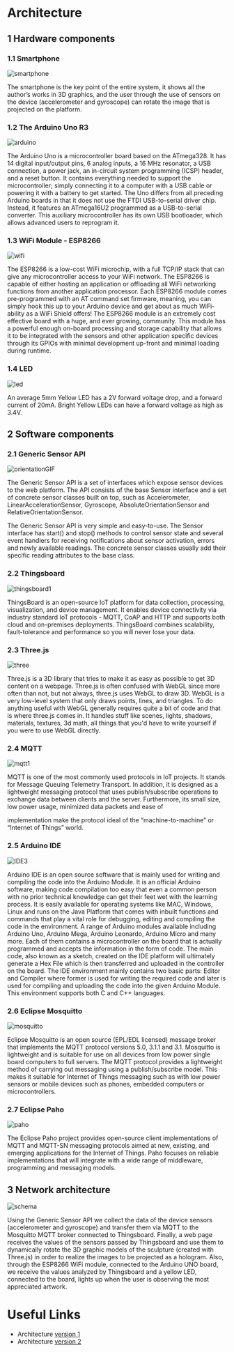 # Architecture

## 1 Hardware components

### 1.1 Smartphone

![smartphone](/images/smartphone.png)

The smartphone is the key point of the entire system, it shows all the author’s works in 3D graphics, and the user through the use of sensors on the device (accelerometer and gyroscope) can rotate the image that is projected on the platform.


### 1.2 The Arduino Uno R3

![arduino](/images/arduino.jpg)

The Arduino Uno is a microcontroller board based on the ATmega328. It has 14 digital input/output pins, 6 analog inputs, a 16 MHz resonator, a USB connection, a power jack, an in-circuit system programming (ICSP) header, and a reset button. It contains everything needed to support the microcontroller; simply connecting it to a computer with a USB cable or powering it with a battery to get started.
The Uno differs from all preceding Arduino boards in that it does not use the FTDI USB-to-serial driver chip. Instead, it features an ATmega16U2 programmed as a USB-to-serial converter. This auxiliary microcontroller has its own USB bootloader, which allows advanced users to reprogram it.


### 1.3 WiFi Module - ESP8266

![wifi](/images/wifi.jpg)

The ESP8266 is a low-cost WiFi microchip, with a full TCP/IP stack that can give any microcontroller access to your WiFi network. The ESP8266 is capable of either hosting an application or offloading all WiFi networking functions from another application processor. Each ESP8266 module comes pre-programmed with an AT command set firmware, meaning, you can simply hook this up to your Arduino device and get about as much WiFi-ability as a WiFi Shield offers! The ESP8266 module is an extremely cost effective board with a huge, and ever growing, community. This module has a powerful enough on-board processing and storage capability that allows it to be integrated with the sensors and other application specific devices through its GPIOs with minimal development up-front and minimal loading during runtime. 

### 1.4 LED

![led](/images/yellowLed.jpg)

An average 5mm Yellow LED has a 2V forward voltage drop, and a forward current of 20mA. Bright Yellow LEDs can have a forward voltage as high as 3.4V.


## 2 Software components

### 2.1 Generic Sensor API

![orientationGIF](/images/orientationGIF.gif)

The Generic Sensor API is a set of interfaces which expose sensor devices to the web platform. The API consists of the base Sensor interface and a set of concrete sensor classes built on top, such as Accelerometer, LinearAccelerationSensor, Gyroscope, AbsoluteOrientationSensor and RelativeOrientationSensor.

The Generic Sensor API is very simple and easy-to-use. The Sensor interface has start() and stop() methods to control sensor state and several event handlers for receiving notifications about sensor activation, errors and newly available readings. The concrete sensor classes usually add their specific reading attributes to the base class.


### 2.2 Thingsboard

![thingsboard1](/images/thingsboard.jpg)

ThingsBoard is an open-source IoT platform for
data collection, processing, visualization, and
device management.
It enables device connectivity via industry
standard IoT protocols - MQTT, CoAP and HTTP
and supports both cloud and on-premises
deployments. ThingsBoard combines scalability,
fault-tolerance and performance so you will never lose your data.

### 2.3 Three.js

![three](/images/three.png)

Three.js is a 3D library that tries to make it as easy as possible to get 3D content on a webpage.
Three.js is often confused with WebGL since more often than not, but not always, three.js uses WebGL to draw 3D. WebGL is a very low-level system that only draws points, lines, and triangles. To do anything useful with WebGL generally requires quite a bit of code and that is where three.js comes in. It handles stuff like scenes, lights, shadows, materials, textures, 3d math, all things that you'd have to write yourself if you were to use WebGL directly.


### 2.4 MQTT

![mqtt1](/images/mqtt.jpg)

MQTT is one of the most commonly used protocols
in IoT projects. It stands for Message Queuing
Telemetry Transport.
In addition, it is designed as a lightweight messaging
protocol that uses publish/subscribe operations to
exchange data between clients and the server.
Furthermore, its small size, low power usage, minimized data packets and ease of


implementation make the protocol ideal of the “machine-to-machine” or “Internet of
Things” world.

### 2.5 Arduino IDE

![IDE3](/images/IDE.jpg)

Arduino IDE is an open source software that is mainly used for writing and compiling the code into the Arduino Module. It is an official Arduino software, making code compilation too easy that even a common person with no prior technical knowledge can get their feet wet with the learning process. It is easily available for operating systems like MAC, Windows, Linux and runs on the Java Platform that comes with inbuilt functions and commands that play a vital role for debugging, editing and compiling the code in the environment. A range of Arduino modules available including Arduino Uno, Arduino Mega, Arduino Leonardo, Arduino Micro and many more. Each of them contains a microcontroller on the board that is actually programmed and accepts the information in the form of code. The main code, also known as a sketch, created on the IDE platform will ultimately generate a Hex File which is then transferred and uploaded in the controller on the board. The IDE environment mainly contains two basic parts: Editor and Compiler where former is used for writing the required code and later is used for compiling and uploading the code into the given Arduino Module. This environment supports both C and C++ languages.

### 2.6 Eclipse Mosquitto

![mosquitto](/images/Mosquitto.png)

Eclipse Mosquitto is an open source (EPL/EDL licensed) message broker that implements the MQTT protocol versions 5.0, 3.1.1 and 3.1. Mosquitto is lightweight and is suitable for use on all devices from low power single board computers to full servers.
The MQTT protocol provides a lightweight method of carrying out messaging using a publish/subscribe model. This makes it suitable for Internet of Things messaging such as with low power sensors or mobile devices such as phones, embedded computers or microcontrollers.

### 2.7 Eclipse Paho

![paho](/images/paho.png)

The Eclipse Paho project provides open-source client implementations of MQTT and MQTT-SN messaging protocols aimed at new, existing, and emerging applications for the Internet of Things.
Paho focuses on reliable implementations that will integrate with a wide range of middleware, programming and messaging models.


## 3 Network architecture

![schema](/images/architecture3.png)

Using the Generic Sensor API we collect the data of the device sensors (accelerometer and gyroscope) and transfer them via MQTT to the Mosquitto MQTT broker connected to Thingsboard. Finally, a web page receives the values of the sensors passed by Thingsboard and use them to dynamically rotate the 3D graphic models of the sculpture (created with Three.js) in order to realize the images to be projected as a hologram.
Also, through the ESP8266 WiFi module, connected to the Arduino UNO board, we receive the values analyzed by Thingsboard and a yellow LED, connected to the board, lights up when the user is observing the most appreciated artwork.


# Useful Links

- Architecture [version 1](https://github.com/alessandromigliore/InteractiveClassicalArt/blob/master/First%20delivery/Architecture.md)
- Architecture [version 2](https://github.com/alessandromigliore/InteractiveClassicalArt/blob/master/Second%20delivery/Architecture.md)

